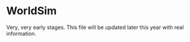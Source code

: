 WorldSim
========
Very, very early stages.  This file will be updated later this year with real information.
